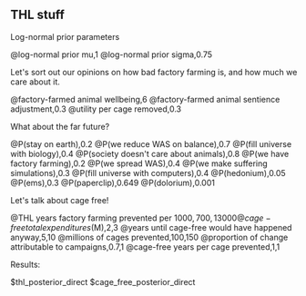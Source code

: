 ## THL stuff

Log-normal prior parameters

@log-normal prior mu,1
@log-normal prior sigma,0.75

Let's sort out our opinions on how bad factory farming is, and how much we care about it.

@factory-farmed animal wellbeing,6
@factory-farmed animal sentience adjustment,0.3
@utility per cage removed,0.3

What about the far future?

@P(stay on earth),0.2
@P(we reduce WAS on balance),0.7
@P(fill universe with biology),0.4
@P(society doesn't care about animals),0.8
@P(we have factory farming),0.2
@P(we spread WAS),0.4
@P(we make suffering simulations),0.3
@P(fill universe with computers),0.4
@P(hedonium),0.05
@P(ems),0.3
@P(paperclip),0.649
@P(dolorium),0.001

Let's talk about cage free!

@THL years factory farming prevented per $1000,700,13000
@cage-free total expenditures ($M),2,3
@years until cage-free would have happened anyway,5,10
@millions of cages prevented,100,150
@proportion of change attributable to campaigns,0.7,1
@cage-free years per cage prevented,1,1

Results:

$thl_posterior_direct
$cage_free_posterior_direct
